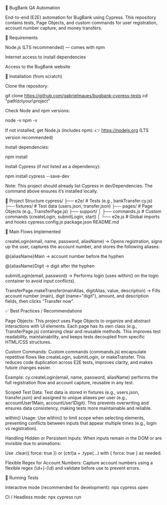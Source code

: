 🧩 BugBank QA Automation

End-to-end (E2E) automation for BugBank using Cypress.
This repository contains tests, Page Objects, and custom commands for user registration, account number capture, and money transfers.

🔧 Requirements

Node.js (LTS recommended) — comes with npm

Internet access to install dependencies

Access to the BugBank website

🔁 Installation (from scratch)

Clone the repository:

git clone https://github.com/gabrielmaues/bugbank-cypress-tests
cd "path\to\your\project"


Check Node and npm versions:

node -v
npm -v


If not installed, get Node.js (includes npm):
👉 https://nodejs.org
 (LTS version recommended)

Install dependencies:

npm install

Install Cypress (if not listed as a dependency):

npm install cypress --save-dev

Note: This project should already list Cypress in devDependencies. The command above ensures it’s installed locally.

📁 Project Structure
cypress/
├── e2e/                  # Tests (e.g., bankTransfer.cy.js)
├── fixtures/             # Test data (users.json, transfer.json)
├── pages/                # Page Objects (e.g., TransferPage.js)
├── support/
│   ├── commands.js       # Custom commands (createLogin, submitLogin, start)
│   └── e2e.js            # Global imports and hooks
cypress.config.js
package.json
README.md

🧭 Main Flows Implemented

createLogin(email, name, password, aliasName)
→ Opens registration, signs up the user, captures the account number, and stores the following aliases:

@{aliasName}Main → account number before the hyphen

@{aliasName}Digit → digit after the hyphen

submitLogin(email, password)
→ Performs login (uses within() on the login container to avoid input conflicts).

TransferPage.makeTransfer(mainAlias, digitAlias, value, description)
→ Fills account number (main), digit (name="digit"), amount, and description fields, then clicks “Transfer now”.

✅ Best Practices / Recommendations

Page Objects:
This project uses Page Objects to organize and abstract interactions with UI elements. Each page has its own class (e.g., TransferPage.js) containing clear and reusable methods. This improves test readability, maintainability, and keeps tests decoupled from specific HTML/CSS structures.

Custom Commands:
Custom commands (commands.js) encapsulate repetitive flows like createLogin, submitLogin, or makeTransfer. This reduces code duplication across E2E tests, improves clarity, and makes future changes easier.

Example: cy.createLogin(email, name, password, aliasName) performs the full registration flow and account capture, reusable in any test.

Scoped Test Data:
Test data is stored in fixtures (e.g., users.json, transfer.json) and assigned to unique aliases per user (e.g., accountUser1Main, accountUser1Digit). This prevents overwriting and ensures data consistency, making tests more maintainable and reliable.

within() Usage:
Use within() to limit scope when selecting elements, preventing conflicts between inputs that appear multiple times (e.g., login vs registration).

Handling Hidden or Persistent Inputs:
When inputs remain in the DOM or are invisible due to animations:

Use .clear({ force: true }) or {ctrl}a + .type(...) with { force: true } as needed.

Flexible Regex for Account Numbers:
Capture account numbers using a flexible regex (\d+)-(\d) and validate before use to prevent errors.

🧪 Running Tests

Interactive mode (recommended for development):
npx cypress open

CI / Headless mode:
npx cypress run
